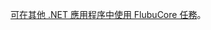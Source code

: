 [可在其他 .NET 應用程序中使用 FlubuCore 任務](https://github.com/flubu-core/examples/blob/master/NetCore_csproj/BuildScript/BuildScriptTests.cs)。